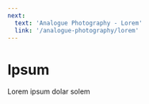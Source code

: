 ```yaml
---
next:
  text: 'Analogue Photography - Lorem'
  link: '/analogue-photography/lorem'
---
```

# Ipsum

Lorem ipsum dolar solem